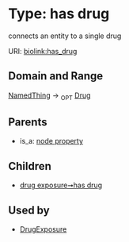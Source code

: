 
# Type: has drug


connects an entity to a single drug

URI: [biolink:has_drug](https://w3id.org/biolink/vocab/has_drug)


## Domain and Range

[NamedThing](NamedThing.md) ->  <sub>OPT</sub> [Drug](Drug.md)

## Parents

 *  is_a: [node property](node_property.md)

## Children

 *  [drug exposure➞has drug](drug_exposure_has_drug.md)

## Used by

 * [DrugExposure](DrugExposure.md)
